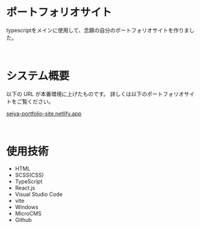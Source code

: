 # ポートフォリオサイト

typescriptをメインに使用して、念願の自分のポートフォリオサイトを作りました。

<br>

# システム概要

以下の URL が本番環境に上げたものです。
詳しくは以下のポートフォリオサイトをご覧ください。

[seiya-portfolio-site.netlify.app](https://seiya-portfolio-site.netlify.app)

<br>

# 使用技術

- HTML
- SCSS(CSS)
- TypeScript
- React.js
- Visual Studio Code
- vite
- Windows
- MicroCMS
- Github
